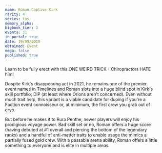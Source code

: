 ```yaml
---
name: Roman Captive Kirk
rarity: 4
series: tos
memory_alpha:
bigbook_tier: 3
events: 31
in_portal: true
date: 19/09/2019
obtained: Event
mega: false
published: true
---
```


Learn to be fully erect with this ONE WEIRD TRICK - Chiropractors HATE him!

Despite Kirk's disappearing act in 2021, he remains one of the premier event names in Timelines and Roman slots into a huge blind spot in Kirk's skill portfolio; DIP (at least where Orions aren't concerned). Even without much trait help, this variant is a viable candidate for duping if you're a Faction event connoisseur or, at minimum, the first crew you grab out of cryo.

But before he makes it to Rura Penthe, newer players will enjoy his prodigious voyage power. Bad skill set or no, Roman offers a huge score (having debuted at #1 overall and piercing the bottom of the legendary ranks) and a handful of anti-matter traits to enable usage the mimics a partially fused gold crew. With a passable arena ability, Roman offers a little something to everyone and is elite in multiple areas.
